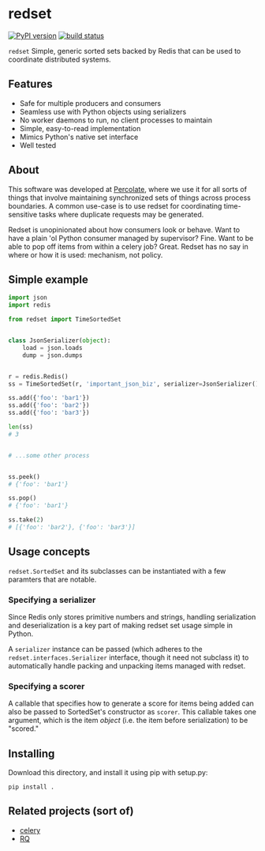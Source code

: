 redset
=========

[![PyPI version](https://badge.fury.io/py/redset.png)](http://badge.fury.io/py/redset)
[![build status](https://travis-ci.org/percolate/redset.png?branch=master)](https://travis-ci.org/percolate/redset)

`redset` Simple, generic sorted sets backed by Redis that can be used to 
coordinate distributed systems.

## Features

- Safe for multiple producers and consumers
- Seamless use with Python objects using serializers
- No worker daemons to run, no client processes to maintain
- Simple, easy-to-read implementation
- Mimics Python's native set interface
- Well tested

## About

This software was developed at [Percolate](https://percolate.com), where we use
it for all sorts of things that involve maintaining synchronized sets of things
across process boundaries. A common use-case is to use redset for coordinating 
time-sensitive tasks where duplicate requests may be generated.

Redset is unopinionated about how consumers look or behave. Want to have a
plain 'ol Python consumer managed by supervisor? Fine. Want to be able to pop
off items from within a celery job? Great. Redset has no say in where or how it
is used: mechanism, not policy.

## Simple example

```python
import json
import redis

from redset import TimeSortedSet


class JsonSerializer(object):
    load = json.loads
    dump = json.dumps


r = redis.Redis()
ss = TimeSortedSet(r, 'important_json_biz', serializer=JsonSerializer())

ss.add({'foo': 'bar1'})
ss.add({'foo': 'bar2'})
ss.add({'foo': 'bar3'})

len(ss)
# 3


# ...some other process


ss.peek()
# {'foo': 'bar1'}

ss.pop()
# {'foo': 'bar1'}

ss.take(2)
# [{'foo': 'bar2'}, {'foo': 'bar3'}]
```

## Usage concepts

`redset.SortedSet` and its subclasses can be instantiated with a few paramters
that are notable.

### Specifying a serializer

Since Redis only stores primitive numbers and strings, handling serialization
and deserialization is a key part of making redset set usage simple in Python.

A `serializer` instance can be passed (which adheres to the 
`redset.interfaces.Serializer` interface, though it need not subclass it) to
automatically handle packing and unpacking items managed with redset. 

### Specifying a scorer

A callable that specifies how to generate a score for items being added can
also be passed to SortedSet's constructor as `scorer`. This callable takes
one argument, which is the item *object* (i.e. the item before serialization)
to be "scored."

 
## Installing

Download this directory, and install it using pip with setup.py:

```
pip install .
```

## Related projects (sort of)

- [celery](https://github.com/celery/celery)
- [RQ](http://python-rq.org/)

